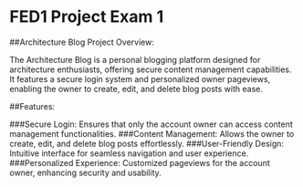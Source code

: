 # FED1 Project Exam 1

##Architecture Blog
Project Overview:

The Architecture Blog is a personal blogging platform designed for architecture enthusiasts, offering secure content management capabilities. It features a secure login system and personalized owner pageviews, enabling the owner to create, edit, and delete blog posts with ease.

##Features:

###Secure Login: 
Ensures that only the account owner can access content management functionalities.
###Content Management: 
Allows the owner to create, edit, and delete blog posts effortlessly.
###User-Friendly Design: 
Intuitive interface for seamless navigation and user experience.
###Personalized Experience: 
Customized pageviews for the account owner, enhancing security and usability.
